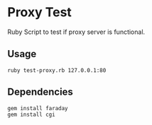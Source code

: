 Proxy Test
==========

Ruby Script to test if proxy server is functional.

Usage
---------


    ruby test-proxy.rb 127.0.0.1:80
    
    
Dependencies
-------------


    gem install faraday
    gem install cgi